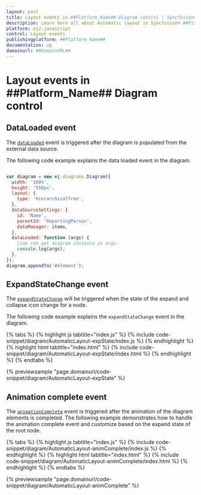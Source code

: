 ```yaml
---
layout: post
title: Layout events in ##Platform_Name## Diagram control | Syncfusion®
description: Learn here all about Automatic layout in Syncfusion® ##Platform_Name## Diagram control of Syncfusion Essential® JS 2 and more.
platform: ej2-javascript
control: Layout events
publishingplatform: ##Platform_Name##
documentation: ug
domainurl: ##DomainURL##
---
```


# Layout events in ##Platform_Name## Diagram control

## DataLoaded event

The [`dataLoaded`](../api/diagram/idataloadedeventargs/) event is triggered after the diagram is populated from the external data source.

The following code example explains the data loaded event in the diagram.

```javascript

var diagram = new ej.diagrams.Diagram({
  width: '100%',
  height: '550px',
  layout: {
    type: 'HierarchicalTree',
  },
  dataSourceSettings: {
    id: 'Name',
    parentId: 'ReportingPerson',
    dataManager: items,
  },
  dataLoaded: function (args) {
    //we can get diagram instance in args.
    console.log(args);
  },
});
diagram.appendTo('#element');

```

## ExpandStateChange event

The [`expandStateChange`](../api/diagram/iExpandStateChangeEventArgs/) will be triggered when the state of the expand and collapse icon change for a node.

The following code example explains the `expandStateChange` event in the diagram.

{% tabs %}
{% highlight js tabtitle="index.js" %}
{% include code-snippet/diagram/AutomaticLayout-expState/index.js %}
{% endhighlight %}
{% highlight html tabtitle="index.html" %}
{% include code-snippet/diagram/AutomaticLayout-expState/index.html %}
{% endhighlight %}
{% endtabs %}
        
{% previewsample "page.domainurl/code-snippet/diagram/AutomaticLayout-expState" %}

## Animation complete event

The [`animationComplete`](../api/diagram/#animationcomplete) event is triggered after the animation of the diagram elements is completed. The following example demonstrates how to handle the animation complete event and customize based on the expand state of the root node.


{% tabs %}
{% highlight js tabtitle="index.js" %}
{% include code-snippet/diagram/AutomaticLayout-animComplete/index.js %}
{% endhighlight %}
{% highlight html tabtitle="index.html" %}
{% include code-snippet/diagram/AutomaticLayout-animComplete/index.html %}
{% endhighlight %}
{% endtabs %}
        
{% previewsample "page.domainurl/code-snippet/diagram/AutomaticLayout-animComplete" %}

